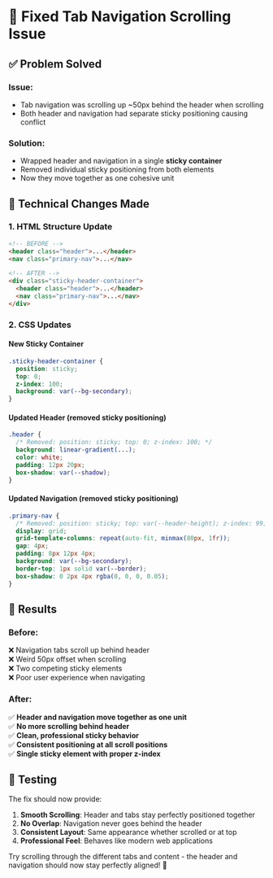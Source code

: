 # 🔧 Fixed Tab Navigation Scrolling Issue

## ✅ **Problem Solved**

### **Issue**: 
- Tab navigation was scrolling up ~50px behind the header when scrolling
- Both header and navigation had separate sticky positioning causing conflict

### **Solution**: 
- Wrapped header and navigation in a single **sticky container**
- Removed individual sticky positioning from both elements
- Now they move together as one cohesive unit

## 🔧 **Technical Changes Made**

### **1. HTML Structure Update**
```html
<!-- BEFORE -->
<header class="header">...</header>
<nav class="primary-nav">...</nav>

<!-- AFTER -->
<div class="sticky-header-container">
  <header class="header">...</header>
  <nav class="primary-nav">...</nav>
</div>
```

### **2. CSS Updates**

#### **New Sticky Container**
```css
.sticky-header-container {
  position: sticky;
  top: 0;
  z-index: 100;
  background: var(--bg-secondary);
}
```

#### **Updated Header** (removed sticky positioning)
```css
.header {
  /* Removed: position: sticky; top: 0; z-index: 100; */
  background: linear-gradient(...);
  color: white;
  padding: 12px 20px;
  box-shadow: var(--shadow);
}
```

#### **Updated Navigation** (removed sticky positioning)
```css
.primary-nav {
  /* Removed: position: sticky; top: var(--header-height); z-index: 99; */
  display: grid;
  grid-template-columns: repeat(auto-fit, minmax(80px, 1fr));
  gap: 4px;
  padding: 8px 12px 4px;
  background: var(--bg-secondary);
  border-top: 1px solid var(--border);
  box-shadow: 0 2px 4px rgba(0, 0, 0, 0.05);
}
```

## 🎯 **Results**

### **Before**:
❌ Navigation tabs scroll up behind header  
❌ Weird 50px offset when scrolling  
❌ Two competing sticky elements  
❌ Poor user experience when navigating  

### **After**:
✅ **Header and navigation move together as one unit**  
✅ **No more scrolling behind header**  
✅ **Clean, professional sticky behavior**  
✅ **Consistent positioning at all scroll positions**  
✅ **Single sticky element with proper z-index**  

## 🧪 **Testing**

The fix should now provide:

1. **Smooth Scrolling**: Header and tabs stay perfectly positioned together
2. **No Overlap**: Navigation never goes behind the header
3. **Consistent Layout**: Same appearance whether scrolled or at top
4. **Professional Feel**: Behaves like modern web applications

Try scrolling through the different tabs and content - the header and navigation should now stay perfectly aligned! 🚀